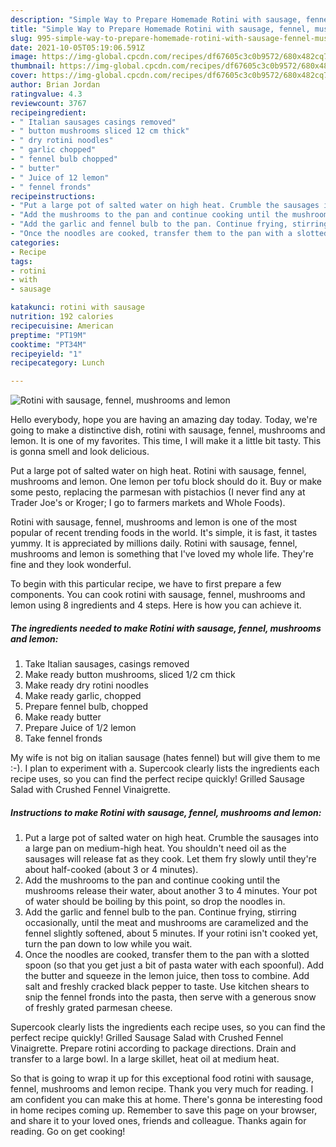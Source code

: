 ```yaml
---
description: "Simple Way to Prepare Homemade Rotini with sausage, fennel, mushrooms and lemon"
title: "Simple Way to Prepare Homemade Rotini with sausage, fennel, mushrooms and lemon"
slug: 995-simple-way-to-prepare-homemade-rotini-with-sausage-fennel-mushrooms-and-lemon
date: 2021-10-05T05:19:06.591Z
image: https://img-global.cpcdn.com/recipes/df67605c3c0b9572/680x482cq70/rotini-with-sausage-fennel-mushrooms-and-lemon-recipe-main-photo.jpg
thumbnail: https://img-global.cpcdn.com/recipes/df67605c3c0b9572/680x482cq70/rotini-with-sausage-fennel-mushrooms-and-lemon-recipe-main-photo.jpg
cover: https://img-global.cpcdn.com/recipes/df67605c3c0b9572/680x482cq70/rotini-with-sausage-fennel-mushrooms-and-lemon-recipe-main-photo.jpg
author: Brian Jordan
ratingvalue: 4.3
reviewcount: 3767
recipeingredient:
- " Italian sausages casings removed"
- " button mushrooms sliced 12 cm thick"
- " dry rotini noodles"
- " garlic chopped"
- " fennel bulb chopped"
- " butter"
- " Juice of 12 lemon"
- " fennel fronds"
recipeinstructions:
- "Put a large pot of salted water on high heat. Crumble the sausages into a large pan on medium-high heat. You shouldn&#39;t need oil as the sausages will release fat as they cook. Let them fry slowly until they&#39;re about half-cooked (about 3 or 4 minutes)."
- "Add the mushrooms to the pan and continue cooking until the mushrooms release their water, about another 3 to 4 minutes. Your pot of water should be boiling by this point, so drop the noodles in."
- "Add the garlic and fennel bulb to the pan. Continue frying, stirring occasionally, until the meat and mushrooms are caramelized and the fennel slightly softened, about 5 minutes. If your rotini isn&#39;t cooked yet, turn the pan down to low while you wait."
- "Once the noodles are cooked, transfer them to the pan with a slotted spoon (so that you get just a bit of pasta water with each spoonful). Add the butter and squeeze in the lemon juice, then toss to combine. Add salt and freshly cracked black pepper to taste. Use kitchen shears to snip the fennel fronds into the pasta, then serve with a generous snow of freshly grated parmesan cheese."
categories:
- Recipe
tags:
- rotini
- with
- sausage

katakunci: rotini with sausage 
nutrition: 192 calories
recipecuisine: American
preptime: "PT19M"
cooktime: "PT34M"
recipeyield: "1"
recipecategory: Lunch

---
```



![Rotini with sausage, fennel, mushrooms and lemon](https://img-global.cpcdn.com/recipes/df67605c3c0b9572/680x482cq70/rotini-with-sausage-fennel-mushrooms-and-lemon-recipe-main-photo.jpg)

Hello everybody, hope you are having an amazing day today. Today, we're going to make a distinctive dish, rotini with sausage, fennel, mushrooms and lemon. It is one of my favorites. This time, I will make it a little bit tasty. This is gonna smell and look delicious.

Put a large pot of salted water on high heat. Rotini with sausage, fennel, mushrooms and lemon. One lemon per tofu block should do it. Buy or make some pesto, replacing the parmesan with pistachios (I never find any at Trader Joe&#39;s or Kroger; I go to farmers markets and Whole Foods).

Rotini with sausage, fennel, mushrooms and lemon is one of the most popular of recent trending foods in the world. It's simple, it is fast, it tastes yummy. It is appreciated by millions daily. Rotini with sausage, fennel, mushrooms and lemon is something that I've loved my whole life. They're fine and they look wonderful.


To begin with this particular recipe, we have to first prepare a few components. You can cook rotini with sausage, fennel, mushrooms and lemon using 8 ingredients and 4 steps. Here is how you can achieve it.

<!--inarticleads1-->

##### The ingredients needed to make Rotini with sausage, fennel, mushrooms and lemon:

1. Take  Italian sausages, casings removed
1. Make ready  button mushrooms, sliced 1/2 cm thick
1. Make ready  dry rotini noodles
1. Make ready  garlic, chopped
1. Prepare  fennel bulb, chopped
1. Make ready  butter
1. Prepare  Juice of 1/2 lemon
1. Take  fennel fronds


My wife is not big on italian sausage (hates fennel) but will give them to me :-). I plan to experiment with a. Supercook clearly lists the ingredients each recipe uses, so you can find the perfect recipe quickly! Grilled Sausage Salad with Crushed Fennel Vinaigrette. 

<!--inarticleads2-->

##### Instructions to make Rotini with sausage, fennel, mushrooms and lemon:

1. Put a large pot of salted water on high heat. Crumble the sausages into a large pan on medium-high heat. You shouldn&#39;t need oil as the sausages will release fat as they cook. Let them fry slowly until they&#39;re about half-cooked (about 3 or 4 minutes).
1. Add the mushrooms to the pan and continue cooking until the mushrooms release their water, about another 3 to 4 minutes. Your pot of water should be boiling by this point, so drop the noodles in.
1. Add the garlic and fennel bulb to the pan. Continue frying, stirring occasionally, until the meat and mushrooms are caramelized and the fennel slightly softened, about 5 minutes. If your rotini isn&#39;t cooked yet, turn the pan down to low while you wait.
1. Once the noodles are cooked, transfer them to the pan with a slotted spoon (so that you get just a bit of pasta water with each spoonful). Add the butter and squeeze in the lemon juice, then toss to combine. Add salt and freshly cracked black pepper to taste. Use kitchen shears to snip the fennel fronds into the pasta, then serve with a generous snow of freshly grated parmesan cheese.


Supercook clearly lists the ingredients each recipe uses, so you can find the perfect recipe quickly! Grilled Sausage Salad with Crushed Fennel Vinaigrette. Prepare rotini according to package directions. Drain and transfer to a large bowl. In a large skillet, heat oil at medium heat. 

So that is going to wrap it up for this exceptional food rotini with sausage, fennel, mushrooms and lemon recipe. Thank you very much for reading. I am confident you can make this at home. There's gonna be interesting food in home recipes coming up. Remember to save this page on your browser, and share it to your loved ones, friends and colleague. Thanks again for reading. Go on get cooking!
